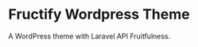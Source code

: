 Fructify Wordpress Theme
================================================================================

A WordPress theme with Laravel API Fruitfulness.
